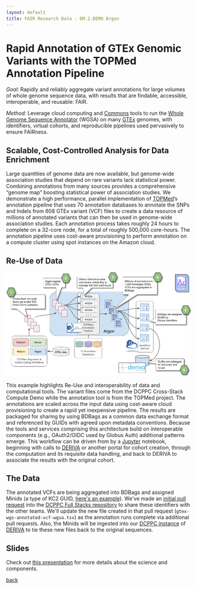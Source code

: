 ```yaml
---
layout: default
title: FAIR Research Data - 6M.2.DEMO Argon
---
```


# Rapid Annotation of GTEx Genomic Variants with the TOPMed Annotation Pipeline

*Goal*: Rapidly and reliably aggregate variant annotations for large volumes
of whole genome sequence data, with results that are findable,
accessible, interoperable, and reusable: FAIR.

*Method:* Leverage cloud computing and [Commons](https://nihdatacommons.us) tools to run the [Whole Genome
Sequence Annotator](https://sites.google.com/site/jpopgen/wgsa) (WGSA) on many [GTEx](https://gtexportal.org/) genomes, with identifiers,
virtual cohorts, and reproducible pipelines used pervasively to ensure
FAIRness. 

## Scalable, Cost-Controlled Analysis for Data Enrichment

Large quantities of genome data are now available, but genome-wide
association studies that depend on rare variants lack statistical
power. Combining annotations from many sources provides a
comprehensive “genome map” boosting statistical power of association
studies. We demonstrate a high performance, parallel implementation of
[TOPMed](https://www.nhlbiwgs.org)’s annotation pipeline that uses 70 annotation databases to
annotate the SNPs and Indels from 608 GTEx variant (VCF) files to
create a data resource of millions of annotated variants that can then
be used in genome-wide association studies. Each annotation process
takes roughly 24 hours to complete on a 32-core node, for a total of
roughly 500,000 core-hours. The annotation pipeline uses cost-aware
provisioning to perform annotation on a compute cluster using spot
instances on the Amazon cloud.

## Re-Use of Data

![Data analysis pipeline](wgsa-pipeline.png)

This example highlights Re-Use and interoperability of data and
computational tools. The variant files come from the DCPPC Cross-Stack
Compute Demo while the annotation tool is from the TOPMed project. The
annotations are scaled across the input data using cost-aware cloud
provisioning to create a rapid yet inexpensive pipeline. The results
are packaged for sharing by using BDBags as a common data exchange
format and referenced by GUIDs with agreed upon metadata
conventions. Because the tools and services comprising this
architecture build on interoperable components (e.g., OAuth2/OIDC used
by Globus Auth) additional patterns emerge. This workflow can be
driven from by a [Jupyter](http://jupyter.org) notebook, beginning with calls to [DERIVA](http://docs.derivacloud.org) or
another portal for cohort creation, through the computation and its
requisite data handling, and back to DERIVA to associate the results
with the original cohort.

## The Data

The annotated VCFs are being aggregated into BDBags and assigned Minids (a type of KC2 GUID, [here's an example](https://identifiers.globus.org/ark:/57799/b95E1DXjoyity0)). We've made an [initial pull request](https://github.com/dcppc/full-stacks/pull/41) into the [DCPPC Full Stacks repository](https://github.com/dcppc/full-stacks/) to share these identifiers with the other teams. We'll update the new file created in that pull request (`gtex-wgs-annotated-vcf-wgsa.tsv`) as the annotation runs complete via additional pull requests. Also, the Minids will be ingested into our [DCPPC instance](https://nih-commons.derivacloud.org) of [DERIVA](http://docs.derivacloud.org) to tie these new files back to the original sequences.

## Slides

Check out [this presentation](6M.2.DEMOArgon.pdf) for more details about the science and components. 

[back](./)
